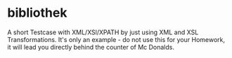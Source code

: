 # bibliothek
A short Testcase with XML/XSl/XPATH by just using XML and XSL Transformations.
It's only an example - do not use this for your Homework, it will lead you directly behind the counter of Mc Donalds.

